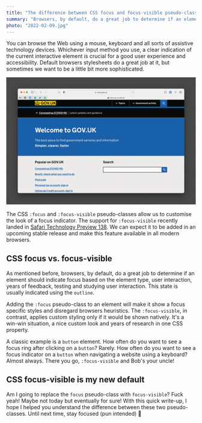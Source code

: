 ```yaml
---
title: "The difference between CSS focus and focus-visible pseudo-class"
summary: "Browsers, by default, do a great job to determine if an element should indicate focus. The CSS `:focus` and `:focus-visible` pseudo-classes allow us to customise the look of a focus indicator. Do you know the difference between them?"
photo: "2022-02-09.jpg"
---
```


You can browse the Web using a mouse, keyboard and all sorts of assistive technology devices. Whichever input method you use, a clear indication of the current interactive element is crucial for a good user experience and accessibility. Default browsers stylesheets do a great job at it, but sometimes we want to be a little bit more sophisticated.

![Clearly highlighted interactive element using :focus on gov.uk website](2022-02-09-1.gif)

The CSS `:focus` and `:focus-visible` pseudo-classes allow us to customise the look of a focus indicator. The support for `:focus-visible` recently landed in [Safari Technology Preview 138](https://webkit.org/blog/12176/release-notes-for-safari-technology-preview-138/). We can expect it to be added in an upcoming stable release and make this feature available in all modern browsers.

## CSS focus vs. focus-visible

As mentioned before, browsers, by default, do a great job to determine if an element should indicate focus based on the element type, user interaction, years of feedback, testing and studying user interaction. This state is usually indicated using the `outline`.

Adding the `:focus` pseudo-class to an element will make it show a focus specific styles and disregard browsers heuristics. The `:focus-visible`, in contrast, applies custom styling only if it would be shown natively. It's a win-win situation, a nice custom look and years of research in one CSS property.

A classic example is a `button` element. How often do you want to see a focus ring after clicking on a `button`? Rarely. How often do you want to see a focus indicator on a `button` when navigating a website using a keyboard? Almost always. There you go, `:focus-visible` and Bob's your uncle!

## CSS focus-visible is my new default

Am I going to replace the `focus` pseudo-class with `focus-visible`? Fuck yeah! Maybe not today but eventually for sure! With this quick write-up, I hope I helped you understand the difference between these two pseudo-classes. Until next time, stay focused (pun intended) 👊
